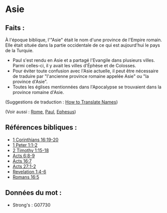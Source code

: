 # Asie

## Faits :

À l'époque biblique, l'"Asie" était le nom d'une province de l'Empire romain. Elle était située dans la partie occidentale de ce qui est aujourd'hui le pays de la Turquie.

* Paul s'est rendu en Asie et a partagé l'Evangile dans plusieurs villes. Parmi celles-ci, il y avait les villes d'Éphèse et de Colosses.
* Pour éviter toute confusion avec l'Asie actuelle, il peut être nécessaire de traduire par "l'ancienne province romaine appelée Asie" ou "la province d'Asie".
* Toutes les églises mentionnées dans l'Apocalypse se trouvaient dans la province romaine d'Asie.

(Suggestions de traduction : [How to Translate Names](rc://en/ta/man/translate/translate-names))

(Voir aussi : [Rome](../names/rome.md), [Paul](../names/paul.md), [Ephesus](../names/ephesus.md))

## Références bibliques :

* [1 Corinthians 16:19-20](rc://en/tn/help/1co/16/19)
* [1 Peter 1:1-2](rc://en/tn/help/1pe/01/01)
* [2 Timothy 1:15-18](rc://en/tn/help/2ti/01/15)
* [Acts 6:8-9](rc://en/tn/help/act/06/08)
* [Acts 16:7](rc://en/tn/help/act/16/07)
* [Acts 27:1-2](rc://en/tn/help/act/27/01)
* [Revelation 1:4-6](rc://en/tn/help/rev/01/04)
* [Romans 16:5](rc://en/tn/help/rom/16/05)

## Données du mot :

* Strong's : G07730
